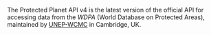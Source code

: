 The Protected Planet API v4 is the latest version of the official API for accessing data from the *WDPA* (World Database on Protected Areas), maintained by [UNEP-WCMC](https://www.unep-wcmc.org) in Cambridge, UK.